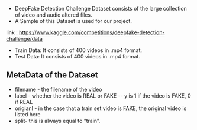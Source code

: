 - DeepFake Detection Challenge Dataset consists of the large collection of video and audio altered files.
- A Sample of this Dataset is used for our project.

link : https://www.kaggle.com/competitions/deepfake-detection-challenge/data

- Train Data: It consists of 400 videos in .mp4 format.
- Test Data: It consists of 400 videos in .mp4 format.

## MetaData of the Dataset

- filename - the filename of the video
- label - whether the video is REAL or FAKE
  -- y is 1 if the video is FAKE, 0 if REAL
- origianl - in the case that a train set video is FAKE, the original video is listed here
- split- this is always equal to “train”.

